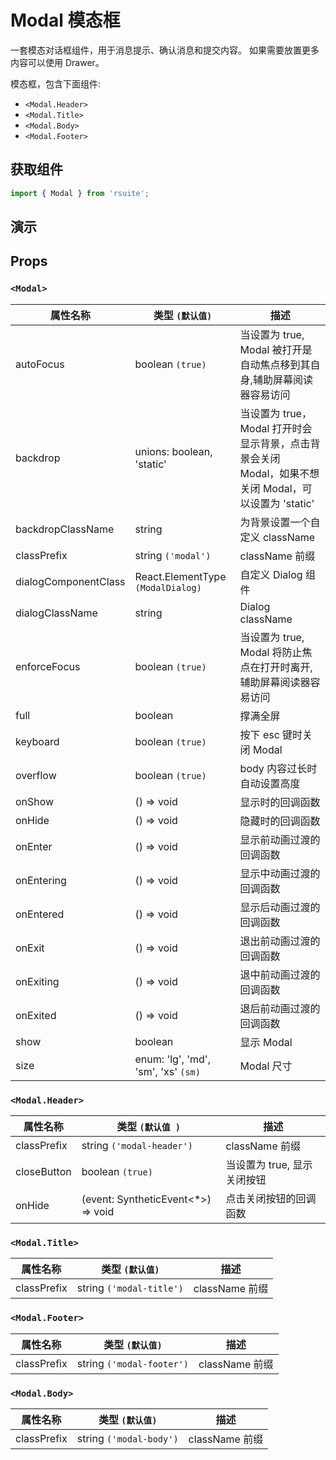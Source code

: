 # Modal 模态框 [<i class="icon icon-edit2" ></i>](https://github.com/rsuite/rsuite.github.io/blob/master/src/components/modal/index.md)

一套模态对话框组件，用于消息提示、确认消息和提交内容。 如果需要放置更多内容可以使用 Drawer。

模态框，包含下面组件:

* `<Modal.Header>`
* `<Modal.Title>`
* `<Modal.Body>`
* `<Modal.Footer>`

## 获取组件

```js
import { Modal } from 'rsuite';
```

## 演示

<!--{demo}-->

## Props

### `<Modal>`

| 属性名称             | 类型 `(默认值)`                     | 描述                                                                                                 |
| -------------------- | ----------------------------------- | ---------------------------------------------------------------------------------------------------- |
| autoFocus            | boolean `(true)`                    | 当设置为 true, Modal 被打开是自动焦点移到其自身,辅助屏幕阅读器容易访问                               |
| backdrop             | unions: boolean, 'static'           | 当设置为 true，Modal 打开时会显示背景，点击背景会关闭 Modal，如果不想关闭 Modal，可以设置为 'static' |
| backdropClassName    | string                              | 为背景设置一个自定义 className                                                                       |
| classPrefix          | string `('modal')`                  | className 前缀                                                                                       |
| dialogComponentClass | React.ElementType `(ModalDialog)`   | 自定义 Dialog 组件                                                                                   |
| dialogClassName      | string                              | Dialog className                                                                                     |
| enforceFocus         | boolean `(true)`                    | 当设置为 true, Modal 将防止焦点在打开时离开,辅助屏幕阅读器容易访问                                   |
| full                 | boolean                             | 撑满全屏                                                                                             |
| keyboard             | boolean `(true)`                    | 按下 esc 键时关闭 Modal                                                                              |
| overflow             | boolean `(true)`                    | body 内容过长时自动设置高度                                                                          |
| onShow               | () => void                          | 显示时的回调函数                                                                                     |
| onHide               | () => void                          | 隐藏时的回调函数                                                                                     |
| onEnter              | () => void                          | 显示前动画过渡的回调函数                                                                             |
| onEntering           | () => void                          | 显示中动画过渡的回调函数                                                                             |
| onEntered            | () => void                          | 显示后动画过渡的回调函数                                                                             |
| onExit               | () => void                          | 退出前动画过渡的回调函数                                                                             |
| onExiting            | () => void                          | 退中前动画过渡的回调函数                                                                             |
| onExited             | () => void                          | 退后前动画过渡的回调函数                                                                             |
| show                 | boolean                             | 显示 Modal                                                                                           |
| size                 | enum: 'lg', 'md', 'sm', 'xs' `(sm)` | Modal 尺寸                                                                                           |

### `<Modal.Header>`

| 属性名称    | 类型 `(默认值 )`                    | 描述                        |
| ----------- | ----------------------------------- | --------------------------- |
| classPrefix | string `('modal-header')`           | className 前缀              |
| closeButton | boolean `(true)`                    | 当设置为 true, 显示关闭按钮 |
| onHide      | (event: SyntheticEvent<\*>) => void | 点击关闭按钮的回调函数      |

### `<Modal.Title>`

| 属性名称    | 类型 `(默认值)`          | 描述           |
| ----------- | ------------------------ | -------------- |
| classPrefix | string `('modal-title')` | className 前缀 |

### `<Modal.Footer>`

| 属性名称    | 类型 `(默认值)`           | 描述           |
| ----------- | ------------------------- | -------------- |
| classPrefix | string `('modal-footer')` | className 前缀 |

### `<Modal.Body>`

| 属性名称    | 类型 `(默认值)`         | 描述           |
| ----------- | ----------------------- | -------------- |
| classPrefix | string `('modal-body')` | className 前缀 |
